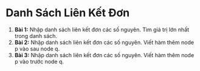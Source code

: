 # Danh Sách Liên Kết Đơn

1. **Bài 1:** Nhập danh sách liên kết đơn các số nguyên. Tìm giá trị lớn nhất trong danh sách.
2. **Bài 2:** Nhập danh sách liên kết đơn các số nguyên. Viết hàm thêm node p vào sau node q.
3. **Bài 3:** Nhập danh sách liên kết đơn các số nguyên. Viết hàm thêm node p vào trước node q.